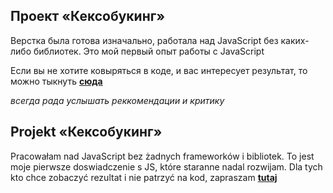 ## Проект «Кексобукинг»

Верстка была готова изначально, работала над JavaScript без каких-либо библиотек.
Это мой первый опыт работы с JavaScript

Если вы не хотите ковыряться в коде, и вас интересует результат, то можно тыкнуть **[сюда](https://nellinosova.github.io/Keksobooking/)**

*всегда рада услышать реккомендации и критику*

## Projekt «Кексобукинг»

Pracowałam nad JavaScript bez żadnych frameworków i bibliotek. To jest moje pierwsze doswiadczenie s JS, które staranne nadal rozwijam.
Dla tych kto chce zobaczyć rezultat i nie patrzyć na kod, zapraszam **[tutaj](https://nellinosova.github.io/Keksobooking/)**
